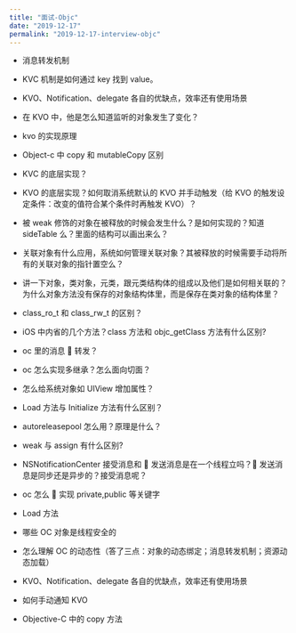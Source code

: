 ```yaml
---
title: "面试-Objc"
date: "2019-12-17"
permalink: "2019-12-17-interview-objc"
---
```


- 消息转发机制
- KVC 机制是如何通过 key 找到 value。
- KVO、Notification、delegate 各自的优缺点，效率还有使用场景
- 在 KVO 中，他是怎么知道监听的对象发生了变化？
- kvo 的实现原理
- Object-c 中 copy 和 mutableCopy 区别
- KVC 的底层实现？

- KVO 的底层实现？如何取消系统默认的 KVO 并手动触发（给 KVO 的触发设定条件：改变的值符合某个条件时再触发 KVO）？

- 被 weak 修饰的对象在被释放的时候会发生什么？是如何实现的？知道 sideTable 么？里面的结构可以画出来么？

- 关联对象有什么应用，系统如何管理关联对象？其被释放的时候需要手动将所有的关联对象的指针置空么？

- 讲一下对象，类对象，元类，跟元类结构体的组成以及他们是如何相关联的？为什么对象方法没有保存的对象结构体里，而是保存在类对象的结构体里？

- class_ro_t 和 class_rw_t 的区别？

- iOS 中内省的几个方法？class 方法和 objc_getClass 方法有什么区别?
- oc 里的消息  转发？
- oc 怎么实现多继承？怎么面向切面？
- 怎么给系统对象如 UIView 增加属性？
- Load 方法与 Initialize 方法有什么区别？
- autoreleasepool 怎么用？原理是什么？
- weak 与 assign 有什么区别?
- NSNotificationCenter 接受消息和  发送消息是在一个线程立吗？ 发送消息是同步还是异步的？接受消息呢？
- oc 怎么  实现 private,public 等关键字
- Load 方法
- 哪些 OC 对象是线程安全的
- 怎么理解 OC 的动态性（答了三点：对象的动态绑定；消息转发机制；资源动态加载）
- KVO、Notification、delegate 各自的优缺点，效率还有使用场景
- 如何手动通知 KVO
- Objective-C 中的 copy 方法

